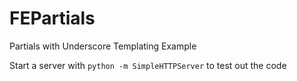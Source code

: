 # FEPartials
Partials with Underscore Templating Example


Start a server with `python -m SimpleHTTPServer` to test out the code